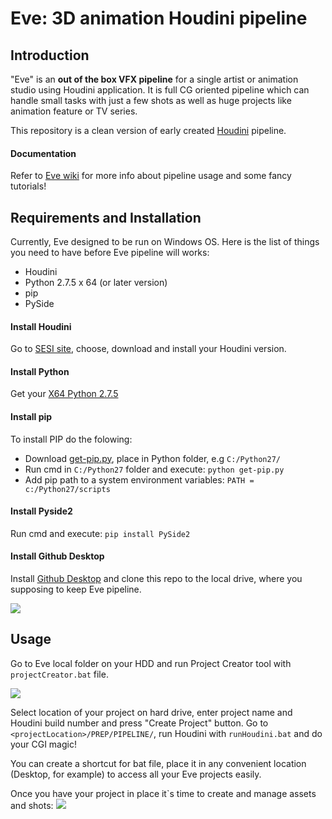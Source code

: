 # Eve: 3D animation Houdini pipeline

## Introduction
"Eve" is an **out of the box VFX pipeline** for a single artist or animation studio using Houdini application. 
It is full CG oriented pipeline which can handle small tasks with just a few shots as well as huge projects like animation feature or TV series.

This repository is a clean version of early created [Houdini](https://github.com/kiryha/Houdini) pipeline.

#### Documentation
Refer to [Eve wiki](https://github.com/kiryha/Houdini/wiki) for more info about pipeline usage and some fancy tutorials!

## Requirements and Installation
Currently, Eve designed to be run on Windows OS. 
Here is the list of things you need to have before Eve pipeline will works:

- Houdini  
- Python 2.7.5 x 64 (or later version) 
- pip  
- PySide

#### Install Houdini
Go to [SESI site](https://www.sidefx.com/products/compare/), choose, download and install your Houdini version.

#### Install Python
Get your [X64 Python 2.7.5](https://www.python.org/downloads/release/python-275/)

#### Install pip
To install PIP do the folowing:
* Download [get-pip.py](https://bootstrap.pypa.io/get-pip.py), place in Python folder, e.g `C:/Python27/` 
* Run cmd in `C:/Python27` folder and execute: `python get-pip.py`  
* Add pip path to a system environment variables: `PATH = c:/Python27/scripts`  

#### Install Pyside2
Run cmd and execute: `pip install PySide2`

#### Install Github Desktop
Install [Github Desktop](https://electronjs.org/apps/github-desktop) and clone this repo to the local drive, 
where you supposing to keep Eve pipeline.

[![](https://live.staticflickr.com/65535/48019681856_fd0a55facb_o.gif)](https://live.staticflickr.com/65535/48019681856_fd0a55facb_o.gif)


## Usage
Go to Eve local folder on your HDD and run Project Creator tool with `projectCreator.bat` file.

[![](https://live.staticflickr.com/65535/48019770601_10f9642217_o.gif)](https://live.staticflickr.com/65535/48019770601_10f9642217_o.gif)

Select location of your project on hard drive, enter project name and Houdini build number and press "Create Project" button.
Go to `<projectLocation>/PREP/PIPELINE/`, run Houdini with `runHoudini.bat` and do your CGI magic! 

You can create a shortcut for bat file, place it in any convenient location (Desktop, for example) to access all your Eve projects easily. 

Once you have your project in place it`s time to create and manage assets and shots:
[![](https://live.staticflickr.com/65535/48056687948_124c55d2fe_o.gif)](https://live.staticflickr.com/65535/48056687948_124c55d2fe_o.gif)
